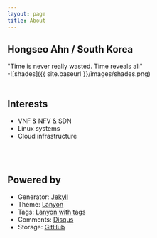 ```yaml
---
layout: page
title: About
---
```

## Hongseo Ahn / South Korea
"Time is never really wasted. Time reveals all"  
-![shades]({{ site.baseurl }}/images/shades.png) 
<br>
<br>

## Interests

* VNF & NFV & SDN
* Linux systems
* Cloud infrastructure
<br>
<br>

## Powered by

* Generator: [Jekyll](http://jekyllrb.com/)
* Theme: [Lanyon](https://github.com/poole/lanyon)
* Tags: [Lanyon with tags](https://github.com/wireddown/wireddown.github.io/tree/feature_tags)
* Comments: [Disqus](https://github.com/disqus)
* Storage: [GitHub](https://github.com/honser/honser.github.io)

<p class="social-icons">
  <a href="https://github.com/honser"><i class="fab fa-github fa-2x"></i></a>
  <a href="https://www.linkedin.com/in/honser"><i class="fab fa-linkedin-in fa-2x"></i></a>
  <a href="https://instagram.com/overcoke/"><i class="fab fa-instagram fa-2x"></i></a>
</p>

